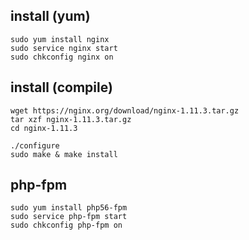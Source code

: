## install (yum)
```
sudo yum install nginx
sudo service nginx start
sudo chkconfig nginx on
```

## install (compile)
```
wget https://nginx.org/download/nginx-1.11.3.tar.gz
tar xzf nginx-1.11.3.tar.gz
cd nginx-1.11.3

./configure
sudo make & make install
```

## php-fpm
```
sudo yum install php56-fpm
sudo service php-fpm start
sudo chkconfig php-fpm on
```
